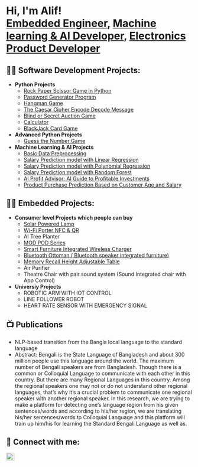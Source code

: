 <h1>Hi, I'm Alif! <br/><a href="https://github.com/joshmadakor1">Embedded Engineer</a>, <a href="https://www.linkedin.com/in/joshmadakor/">Machine learning & AI Developer</a>, <a href="https://www.youtube.com/c/joshmadakor">Electronics Product Developer</a></h1>

<h2>👨‍💻 Software Development Projects:</h2>

- <b>Python Projects</b>
  - [Rock Paper Scissor Game in Python](https://github.com/alifarman007/Rock-Paper-Scissor-Game)
  - [Password Generator Program](https://github.com/alifarman007/Password-Generator-Program)
  - [Hangman Game](https://github.com/alifarman007/Hangman-Game)
  - [The Caesar Cipher Encode Decode Message](https://github.com/alifarman007/The-Caesar-Cipher-Encoding-Decoding-Message)
  - [Blind or Secret Auction Game](https://github.com/alifarman007/Blind-or-Secret-Auction-Game)
  - [Calculator](https://github.com/alifarman007/Calculator)
  - [BlackJack Card Game](https://github.com/alifarman007/BlackJack-Card-Game)
- <b>Advanced Python Projects</b>
  - [Guess the Number Game](https://github.com/alifarman007/Guess-the-Number-Game)
- <b>Machine Learning & AI Projects</b>
  - [ Basic Data Preprocessing ](https://github.com/alifarman007/Basic-Data-Preprocessing)
  - [ Salary Prediction model with Linear Regression ](https://github.com/alifarman007/Salary_Prediction_with_linear_Regression)
  - [ Salary Prediction model with Polynomial Regression ](https://github.com/alifarman007/Salary-Predict-with-Polynomial-Regression)
  - [ Salary Prediction model with Random Forest ](https://github.com/alifarman007/Salary-Prediction-model-with-Random-Forest)
  - [ AI Profit Advisor: AI Guide to Profitable Investments ](https://github.com/alifarman007/AI-Profit-Advisor-Guide-to-Profitable-Investments)
  - [ Product Purchase Prediction Based on Customer Age and Salary ](https://github.com/alifarman007/Product-Purchase-Prediction-Based-on-Customer)

<h2>👨‍💻 Embedded Projects:</h2>

- <b>Consumer level Projects which people can buy</b>
  - [ Solar Powered Lamp ](https://github.com/alifarman007/Solar-Powered-Lamp)
  - [ Wi-Fi Porter NFC & QR ](https://github.com/alifarman007/WIFI-Porter-NFC-and-QR)
  - AI Tree Planter
  - [ MOD POD Series ](https://github.com/alifarman007/MOD-POD-Series)
  - [ Smart Furniture Integrated Wireless Charger ](https://github.com/alifarman007/Smart-Furniture-Wireless-Charging-Integrated)
  - [ Bluetooth Ottoman ( Bluetooth speaker integrated furniture) ](https://github.com/alifarman007/Bluetooth-Ottoman-Bluetooth-speaker-integrated-furniture)
  - [ Memory Recall Height Adjustable Table ](https://github.com/alifarman007/Height-Adjustable-Table)
  - Air Purifier
  - Theatre Chair with pair sound system (Sound Integrated chair with App Control)
- <b>Universiy Projects</b>
  - ROBOTIC ARM WITH IOT CONTROL
  - LINE FOLLOWER ROBOT
  - HEART RATE SENSOR WITH EMERGENCY SIGNAL
  
<h2>📺 Publications</h2>

- NLP-based transition from the Bangla local language to the standard language
- Abstract: Bengali is the State Language of Bangladesh and about 300 million people use this language around the world. The maximum number of Bengali speakers are from Bangladesh. Though there is a common or Colloquial Language to communicate with each other in this country. But there are many Regional Languages in this country. Among the regional speakers one may not or do not understand other regional languages, that’s why it’s a crucial problem to communicate one regional speaker with another regional speaker. In this research, we are trying to make a platform for detecting one’s language region from his given sentences/words and according to his/her region, we are translating his/her sentences/words to Colloquial Language and this platform will train up him/his for learning the Standard Bengali Language as well as.

<h2> 🤳 Connect with me:</h2>


[<img align="left" alt="JoshMadakor | LinkedIn" width="22px" src="https://cdn.jsdelivr.net/npm/simple-icons@v3/icons/linkedin.svg" />][linkedin]




[linkedin]: https://www.linkedin.com/in/alifarman07/

<!--
**joshmadakor1/joshmadakor1** is a ✨ _special_ ✨ repository because its `README.md` (this file) appears on your GitHub profile.

Here are some ideas to get you started:

- 🔭 I’m currently working on ...
- 🌱 I’m currently learning ...
- 👯 I’m looking to collaborate on ...
- 🤔 I’m looking for help with ...
- 💬 Ask me about ...
- 📫 How to reach me: ...
- 😄 Pronouns: ...
- ⚡ Fun fact: ...
-->
